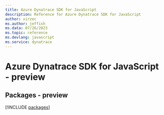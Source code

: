 ```yaml
---
title: Azure Dynatrace SDK for JavaScript
description: Reference for Azure Dynatrace SDK for JavaScript
author: xirzec
ms.author: jeffish
ms.data: 07/26/2023
ms.topic: reference
ms.devlang: javascript
ms.service: dynatrace
---
```

# Azure Dynatrace SDK for JavaScript - preview
## Packages - preview
[!INCLUDE [packages](dynatrace-index.md)]